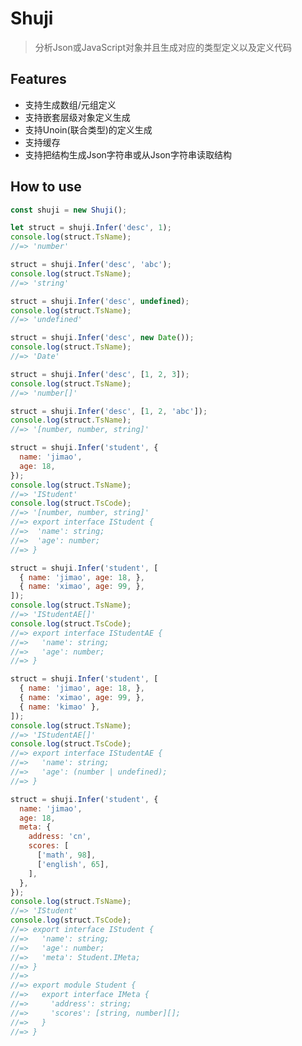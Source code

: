 # Shuji

> 分析Json或JavaScript对象并且生成对应的类型定义以及定义代码

## Features
 * 支持生成数组/元组定义
 * 支持嵌套层级对象定义生成
 * 支持Unoin(联合类型)的定义生成
 * 支持缓存
 * 支持把结构生成Json字符串或从Json字符串读取结构

## How to use

```javascript
const shuji = new Shuji();

let struct = shuji.Infer('desc', 1);
console.log(struct.TsName);
//=> 'number'
```

```javascript
struct = shuji.Infer('desc', 'abc');
console.log(struct.TsName);
//=> 'string'
```

```javascript
struct = shuji.Infer('desc', undefined);
console.log(struct.TsName);
//=> 'undefined'
```

```javascript
struct = shuji.Infer('desc', new Date());
console.log(struct.TsName);
//=> 'Date'
```

```javascript
struct = shuji.Infer('desc', [1, 2, 3]);
console.log(struct.TsName);
//=> 'number[]'
```

```javascript
struct = shuji.Infer('desc', [1, 2, 'abc']);
console.log(struct.TsName);
//=> '[number, number, string]'
```

```javascript
struct = shuji.Infer('student', {
  name: 'jimao',
  age: 18,
});
console.log(struct.TsName);
//=> 'IStudent'
console.log(struct.TsCode);
//=> '[number, number, string]'
//=> export interface IStudent {
//=>  'name': string;
//=>  'age': number;
//=> }
```

```javascript
struct = shuji.Infer('student', [
  { name: 'jimao', age: 18, },
  { name: 'ximao', age: 99, },
]);
console.log(struct.TsName);
//=> 'IStudentAE[]'
console.log(struct.TsCode);
//=> export interface IStudentAE {
//=>   'name': string;
//=>   'age': number;
//=> }
```

```javascript
struct = shuji.Infer('student', [
  { name: 'jimao', age: 18, },
  { name: 'ximao', age: 99, },
  { name: 'kimao' },
]);
console.log(struct.TsName);
//=> 'IStudentAE[]'
console.log(struct.TsCode);
//=> export interface IStudentAE {
//=>   'name': string;
//=>   'age': (number | undefined);
//=> }
```

```javascript
struct = shuji.Infer('student', {
  name: 'jimao',
  age: 18,
  meta: {
    address: 'cn',
    scores: [
      ['math', 98],
      ['english', 65],
    ],
  },
});
console.log(struct.TsName);
//=> 'IStudent'
console.log(struct.TsCode);
//=> export interface IStudent {
//=>   'name': string;
//=>   'age': number;
//=>   'meta': Student.IMeta;
//=> }
//=> 
//=> export module Student {
//=>   export interface IMeta {
//=>     'address': string;
//=>     'scores': [string, number][];
//=>   }
//=> }
```
